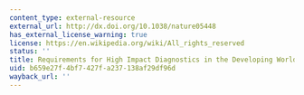 ```yaml
---
content_type: external-resource
external_url: http://dx.doi.org/10.1038/nature05448
has_external_license_warning: true
license: https://en.wikipedia.org/wiki/All_rights_reserved
status: ''
title: Requirements for High Impact Diagnostics in the Developing World
uid: b659e27f-4bf7-427f-a237-138af29df96d
wayback_url: ''
---
```

